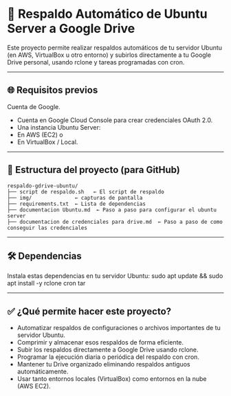 # 💾 Respaldo Automático de Ubuntu Server a Google Drive

Este proyecto permite realizar respaldos automáticos de tu servidor Ubuntu (en AWS, VirtualBox u otro entorno) y subirlos directamente a tu Google Drive personal, usando rclone y tareas programadas con cron.

----------------------------------------------------
🌐 Requisitos previos
----------------------------------------------------

Cuenta de Google.
- Cuenta en Google Cloud Console para crear credenciales OAuth 2.0.
- Una instancia Ubuntu Server:
- En AWS (EC2) o
- En VirtualBox / Local.


----------------------------------------------------
📂 Estructura del proyecto (para GitHub)
----------------------------------------------------

```text
respaldo-gdrive-ubuntu/
├── script de respaldo.sh   ← El script de respaldo
├── img/              ← capturas de pantalla
├── requirements.txt  ← Lista de dependencias
├── documentacion Ubuntu.md  ← Paso a paso para configurar el ubuntu server
├── documentacion de credenciales para drive.md  ← Paso a paso de como conseguir las credenciales

```

----------------------------------------------------
🛠️ Dependencias
----------------------------------------------------

Instala estas dependencias en tu servidor Ubuntu:
sudo apt update && sudo apt install -y rclone cron tar

----------------------------------------------------
✅ ¿Qué permite hacer este proyecto?
----------------------------------------------------

- Automatizar respaldos de configuraciones o archivos importantes de tu servidor Ubuntu.
- Comprimir y almacenar esos respaldos de forma eficiente.
- Subir los respaldos directamente a Google Drive usando rclone.
- Programar la ejecución diaria o periódica del respaldo con cron.
- Mantener tu Drive organizado eliminando respaldos antiguos automáticamente.
- Usar tanto entornos locales (VirtualBox) como entornos en la nube (AWS EC2).
